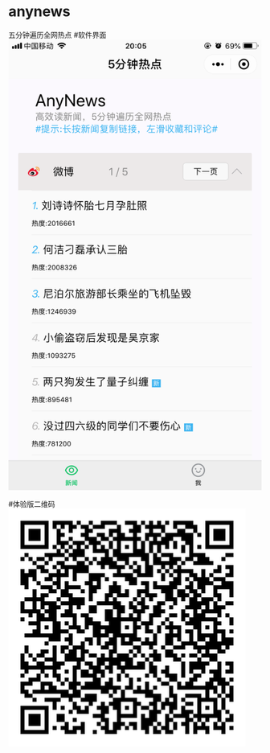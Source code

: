 # anynews
五分钟遍历全网热点
#软件界面
![Image text](https://github.com/trayvonc/anynews/blob/master/resimg/0.PNG)

#体验版二维码
![Image text](https://github.com/trayvonc/anynews/blob/master/resimg/1.jpg)
